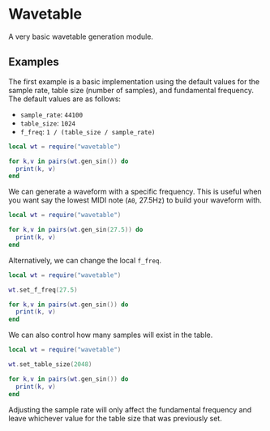 # Wavetable

A very basic wavetable generation module.

## Examples

The first example is a basic implementation using the default values for the
sample rate, table size (number of samples), and fundamental frequency. The
default values are as follows:

* `sample_rate`: `44100`
* `table_size`: `1024`
* `f_freq`: `1 / (table_size / sample_rate)`

```lua
local wt = require("wavetable")

for k,v in pairs(wt.gen_sin()) do
  print(k, v)
end
```

We can generate a waveform with a specific frequency. This is useful when you
want say the lowest MIDI note (`A0`, 27.5Hz) to build your waveform with.

```lua
local wt = require("wavetable")

for k,v in pairs(wt.gen_sin(27.5)) do
  print(k, v)
end
```

Alternatively, we can change the local `f_freq`.

```lua
local wt = require("wavetable")

wt.set_f_freq(27.5)

for k,v in pairs(wt.gen_sin()) do
  print(k, v)
end
```

We can also control how many samples will exist in the table.

```lua
local wt = require("wavetable")

wt.set_table_size(2048)

for k,v in pairs(wt.gen_sin()) do
  print(k, v)
end
```

Adjusting the sample rate will only affect the fundamental frequency and leave
whichever value for the table size that was previously set.
